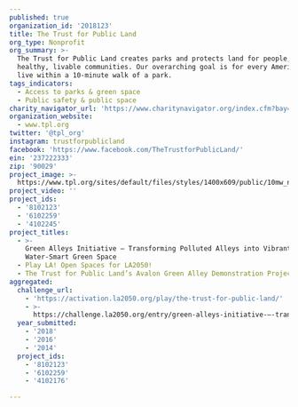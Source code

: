 ```yaml
---
published: true
organization_id: '2018123'
title: The Trust for Public Land
org_type: Nonprofit
org_summary: >-
  The Trust for Public Land creates parks and protects land for people, ensuring
  healthy, livable communities. Our overarching goal is for every American to
  live within a 10-minute walk of a park.
tags_indicators:
  - Access to parks & green space
  - Public safety & public space
charity_navigator_url: 'https://www.charitynavigator.org/index.cfm?bay=search.profile&ein=237222333'
organization_website:
  - www.tpl.org
twitter: '@tpl_org'
instagram: trustforpublicland
facebook: 'https://www.facebook.com/TheTrustforPublicLand/'
ein: '237222333'
zip: '90029'
project_image: >-
  https://www.tpl.org/sites/default/files/styles/1400x609/public/10mw_nationalwalktoaparkday_homepage1400x609_10012018.jpg?itok=OHPrb8Ri
project_video: ''
project_ids:
  - '8102123'
  - '6102259'
  - '4102245'
project_titles:
  - >-
    Green Alleys Initiative – Transforming Polluted Alleys into Vibrant,
    Water-Smart Green Space
  - Play LA! Open Spaces for LA2050!
  - The Trust for Public Land’s Avalon Green Alley Demonstration Project
aggregated:
  challenge_url:
    - 'https://activation.la2050.org/play/the-trust-for-public-land/'
    - >-
      https://challenge.la2050.org/entry/green-alleys-initiative-–-transforming-polluted-alleys-into-vibrant-water-smart-green-space
  year_submitted:
    - '2018'
    - '2016'
    - '2014'
  project_ids:
    - '8102123'
    - '6102259'
    - '4102176'

---
```

